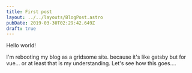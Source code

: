 ```yaml
---
title: First post
layout: ../../layouts/BlogPost.astro
pubDate: 2019-03-30T02:29:42.649Z
draft: true
---
```

Hello world!

I'm rebooting my blog as a gridsome site. because it's like gatsby but for vue... or at least that is my understanding. Let's see how this goes....
